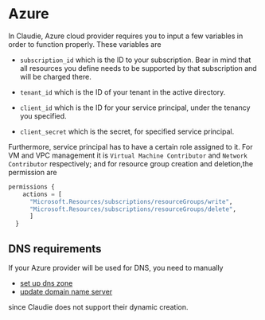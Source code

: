 # Azure

In Claudie, Azure cloud provider requires you to input a few variables in order to function properly. These variables are
-  `subscription_id` which is the ID to your subscription. Bear in mind that all resources you define needs to be supported by that subscription and will be charged there.

- `tenant_id` which is the ID of your tenant in the active directory.

- `client_id` which is the ID for your service principal, under the tenancy you specified.

- `client_secret` which is the secret, for specified service principal.

Furthermore, service principal has to have a certain role assigned to it. For VM and VPC management it is `Virtual Machine Contributor` and `Network Contributor` respectively; and for resource group creation and deletion,the permission are
```tf
permissions {
    actions = [ 
      "Microsoft.Resources/subscriptions/resourceGroups/write",
      "Microsoft.Resources/subscriptions/resourceGroups/delete",
      ]
  }
``` 

## DNS requirements

If your Azure provider will be used for DNS, you need to manually
- [set up dns zone](https://learn.microsoft.com/en-us/azure/dns/dns-getstarted-portal)
- [update domain name server](https://learn.microsoft.com/en-us/azure/dns/dns-getstarted-portal#test-the-name-resolution)

since Claudie does not support their dynamic creation.